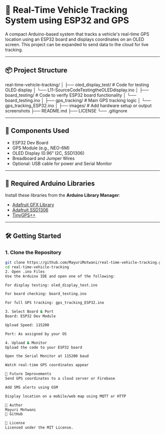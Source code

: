 # 🚗 Real-Time Vehicle Tracking System using ESP32 and GPS

A compact Arduino-based system that tracks a vehicle's real-time GPS location using an ESP32 board and displays coordinates on an OLED screen. This project can be expanded to send data to the cloud for live tracking.

---

## 📦 Project Structure

real-time-vehicle-tracking/ │ ├── oled_display_test/ # Code for testing OLED display │ └── L11-SourceCodeTestingtheOLEDdisplay.ino │ ├── board_testing/ # Code to verify ESP32 board functionality │ └── board_testing.ino │ ├── gps_tracking/ # Main GPS tracking logic │ └── gps_tracking_ESP32.ino │ ├── images/ # Add hardware setup or output screenshots ├── README.md ├── LICENSE └── .gitignore

---

## 🧰 Components Used

- ESP32 Dev Board  
- GPS Module (e.g., NEO-6M)  
- OLED Display (0.96" I2C, SSD1306)  
- Breadboard and Jumper Wires  
- Optional: USB cable for power and Serial Monitor

---

## 🔧 Required Arduino Libraries

Install these libraries from the **Arduino Library Manager**:

- [Adafruit GFX Library](https://github.com/adafruit/Adafruit-GFX-Library)  
- [Adafruit SSD1306](https://github.com/adafruit/Adafruit_SSD1306)  
- [TinyGPS++](https://github.com/mikalhart/TinyGPSPlus)

---

## 🛠️ Getting Started

### 1. Clone the Repository

```bash
git clone https://github.com/MayuriMotwani/real-time-vehicle-tracking.git
cd real-time-vehicle-tracking
2. Open .ino Files
Use the Arduino IDE and open one of the following:

For display testing: oled_display_test.ino

For board checking: board_testing.ino

For full GPS tracking: gps_tracking_ESP32.ino

3. Select Board & Port
Board: ESP32 Dev Module

Upload Speed: 115200

Port: As assigned by your OS

4. Upload & Monitor
Upload the code to your ESP32 board

Open the Serial Monitor at 115200 baud

Watch real-time GPS coordinates appear

🚀 Future Improvements
Send GPS coordinates to a cloud server or Firebase

Add SMS alerts using GSM

Display location on a mobile/web map using MQTT or HTTP

👤 Author
Mayuri Motwani
🔗 GitHub

📄 License
Licensed under the MIT License.
